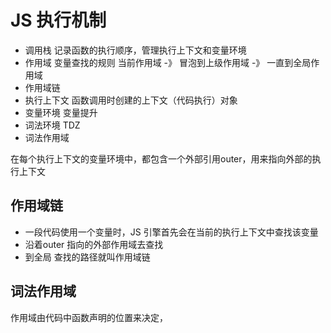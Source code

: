 # JS 执行机制
-   调用栈
        记录函数的执行顺序，管理执行上下文和变量环境
-   作用域
        变量查找的规则
        当前作用域 -》 冒泡到上级作用域 -》 一直到全局作用域
-   作用域链
-   执行上下文
        函数调用时创建的上下文（代码执行）对象
-   变量环境
        变量提升
-   词法环境
        TDZ
-   词法作用域

在每个执行上下文的变量环境中，都包含一个外部引用outer，用来指向外部的执行上下文

## 作用域链
-   一段代码使用一个变量时，JS 引擎首先会在当前的执行上下文中查找该变量
-   沿着outer 指向的外部作用域去查找
-   到全局
查找的路径就叫作用域链

## 词法作用域
作用域由代码中函数声明的位置来决定，